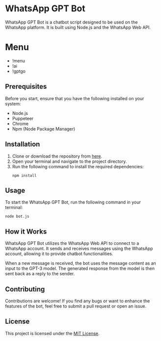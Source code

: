 # WhatsApp GPT Bot
WhatsApp GPT Bot is a chatbot script designed to be used on the WhatsApp platform. It is built using Node.js and the WhatsApp Web API.
# Menu
- !menu
- !ai <teks>
- !gptgo <teks>
## Prerequisites
Before you start, ensure that you have the following installed on your system:
- Node.js
- Puppeteer
- Chrome
- Npm (Node Package Manager)

## Installation
1. Clone or download the repository from [here](https://github.com/BOTCAHX/whatsapp-gpt).
2. Open your terminal and navigate to the project directory.
3. Run the following command to install the required dependencies:
   ```
   npm install
   ```

## Usage
To start the WhatsApp GPT Bot, run the following command in your terminal:
```
node bot.js
```

## How it Works
WhatsApp GPT Bot utilizes the WhatsApp Web API to connect to a WhatsApp account. It sends and receives messages using the WhatsApp account, allowing it to provide chatbot functionalities.

When a new message is received, the bot uses the message content as an input to the GPT-3 model. The generated response from the model is then sent back as a reply to the sender.


## Contributing
Contributions are welcome! If you find any bugs or want to enhance the features of the bot, feel free to submit a pull request or open an issue.

## License
This project is licensed under the [MIT License](https://github.com/BOTCAHX/whatsapp-gpt/blob/main/LICENSE).
